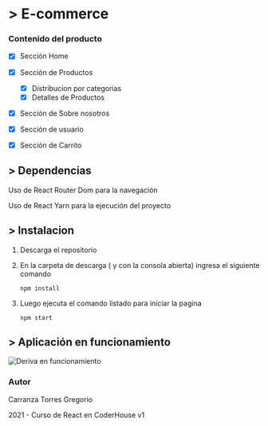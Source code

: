 # > E-commerce

### Contenido del producto

- [x] Sección Home

- [x] Sección de Productos

  - [x] Distribucion por categorias
  - [x] Detalles de Productos

- [x] Sección de Sobre nosotros

- [x] Sección de usuario

- [x] Sección de Carrito


## > Dependencias

Uso de React Router Dom para la navegación

Uso de React Yarn para la ejecución del proyecto

## > Instalacion

1. Descarga el repositorio

2. En la carpeta de descarga ( y con la consola abierta) ingresa el siguiente comando

   ```console
   npm install
   ```

3. Luego ejecuta el comando listado para iniciar la pagina

   ```console
   npm start

   ```

## > Aplicación en funcionamiento

![Deriva en funcionamiento](https://github.com/gregoriocarranza/E-comerce_React/blob/main/Deriva.gif)

### Autor

Carranza Torres Gregorio

2021 - Curso de React en CoderHouse v1
